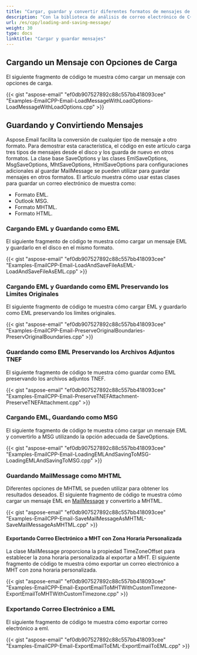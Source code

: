 ```yaml
---
title: "Cargar, guardar y convertir diferentes formatos de mensajes de correo electrónico en C++"
description: "Con la biblioteca de análisis de correo electrónico de C++, puedes cargar, guardar, exportar y convertir diferentes formatos de mensajes de correo electrónico, por ejemplo, EML, MSG, MHTML."
url: /es/cpp/loading-and-saving-message/
weight: 30
type: docs
linktitle: "Cargar y guardar mensajes"
---
```


## **Cargando un Mensaje con Opciones de Carga**
El siguiente fragmento de código te muestra cómo cargar un mensaje con opciones de carga.



{{< gist "aspose-email" "ef0db907527892c88c557bb418093cee" "Examples-EmailCPP-Email-LoadMessageWithLoadOptions-LoadMessageWithLoadOptions.cpp" >}}
## **Guardando y Convirtiendo Mensajes**
Aspose.Email facilita la conversión de cualquier tipo de mensaje a otro formato. Para demostrar esta característica, el código en este artículo carga tres tipos de mensajes desde el disco y los guarda de nuevo en otros formatos. La clase base SaveOptions y las clases EmlSaveOptions, MsgSaveOptions, MhtSaveOptions, HtmlSaveOptions para configuraciones adicionales al guardar MailMessage se pueden utilizar para guardar mensajes en otros formatos. El artículo muestra cómo usar estas clases para guardar un correo electrónico de muestra como:

- Formato EML.
- Outlook MSG.
- Formato MHTML.
- Formato HTML.
### **Cargando EML y Guardando como EML**
El siguiente fragmento de código te muestra cómo cargar un mensaje EML y guardarlo en el disco en el mismo formato.



{{< gist "aspose-email" "ef0db907527892c88c557bb418093cee" "Examples-EmailCPP-Email-LoadAndSaveFileAsEML-LoadAndSaveFileAsEML.cpp" >}}
### **Cargando EML y Guardando como EML Preservando los Limites Originales**
El siguiente fragmento de código te muestra cómo cargar EML y guardarlo como EML preservando los límites originales.



{{< gist "aspose-email" "ef0db907527892c88c557bb418093cee" "Examples-EmailCPP-Email-PreserveOriginalBoundaries-PreservOriginalBoundaries.cpp" >}}
### **Guardando como EML Preservando los Archivos Adjuntos TNEF**
El siguiente fragmento de código te muestra cómo guardar como EML preservando los archivos adjuntos TNEF.



{{< gist "aspose-email" "ef0db907527892c88c557bb418093cee" "Examples-EmailCPP-Email-PreserveTNEFAttachment-PreserveTNEFAttachment.cpp" >}}
### **Cargando EML, Guardando como MSG**
El siguiente fragmento de código te muestra cómo cargar un mensaje EML y convertirlo a MSG utilizando la opción adecuada de SaveOptions.



{{< gist "aspose-email" "ef0db907527892c88c557bb418093cee" "Examples-EmailCPP-Email-LoadingEMLAndSavingToMSG-LoadingEMLAndSavingToMSG.cpp" >}}
### **Guardando MailMessage como MHTML**
Diferentes opciones de MHTML se pueden utilizar para obtener los resultados deseados. El siguiente fragmento de código te muestra cómo cargar un mensaje EML en [MailMessage](https://reference.aspose.com/email/net/aspose.email/mailmessage) y convertirlo a MHTML.



{{< gist "aspose-email" "ef0db907527892c88c557bb418093cee" "Examples-EmailCPP-Email-SaveMailMessageAsMHTML-SaveMailMessageAsMHTML.cpp" >}}
#### **Exportando Correo Electrónico a MHT con Zona Horaria Personalizada**
La clase MailMessage proporciona la propiedad TimeZoneOffset para establecer la zona horaria personalizada al exportar a MHT. El siguiente fragmento de código te muestra cómo exportar un correo electrónico a MHT con zona horaria personalizada.



{{< gist "aspose-email" "ef0db907527892c88c557bb418093cee" "Examples-EmailCPP-Email-ExportEmailToMHTWithCustomTimezone-ExportEmailToMHTWithCustomTimezone.cpp" >}}
### **Exportando Correo Electrónico a EML**
El siguiente fragmento de código te muestra cómo exportar correo electrónico a eml.

{{< gist "aspose-email" "ef0db907527892c88c557bb418093cee" "Examples-EmailCPP-Email-ExportEmailToEML-ExportEmailToEML.cpp" >}}

